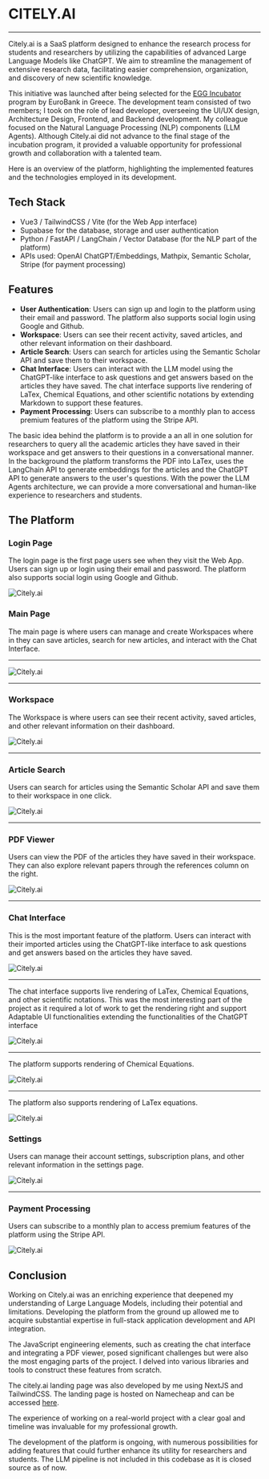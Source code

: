 # CITELY.AI
---
Citely.ai is a SaaS platform designed to enhance the research process for students and researchers by utilizing the capabilities of advanced Large Language Models like ChatGPT. We aim to streamline the management of extensive research data, facilitating easier comprehension, organization, and discovery of new scientific knowledge.

This initiative was launched after being selected for the [EGG Incubator](https://www.theegg.gr/en/) program by EuroBank in Greece. The development team consisted of two members; I took on the role of lead developer, overseeing the UI/UX design, Architecture Design, Frontend, and Backend development. My colleague focused on the Natural Language Processing (NLP) components (LLM Agents). Although Citely.ai did not advance to the final stage of the incubation program, it provided a valuable opportunity for professional growth and collaboration with a talented team.

Here is an overview of the platform, highlighting the implemented features and the technologies employed in its development.

## Tech Stack

* Vue3 / TailwindCSS / Vite (for the Web App interface)
* Supabase for the database, storage and user authentication
* Python / FastAPI / LangChain / Vector Database (for the NLP part of the platform)
* APIs used: OpenAI ChatGPT/Embeddings, Mathpix, Semantic Scholar, Stripe (for payment processing)

## Features

* **User Authentication**: Users can sign up and login to the platform using their email and password. The platform also supports social login using Google and Github.
* **Workspace**: Users can see their recent activity, saved articles, and other relevant information on their dashboard.
* **Article Search**: Users can search for articles using the Semantic Scholar API and save them to their workspace.
* **Chat Interface**: Users can interact with the LLM model using the ChatGPT-like interface to ask questions and get answers based on the articles they have saved. The chat interface supports live rendering of LaTex, Chemical Equations, and other scientific notations by extending Markdown to support these features.
* **Payment Processing**: Users can subscribe to a monthly plan to access premium features of the platform using the Stripe API.

The basic idea behind the platform is to provide a an all in one solution for researchers to query all the academic articles they have saved in their workspace and get answers to their questions in a conversational manner. In the background the platform transforms the PDF into LaTex, uses the LangChain API to generate embeddings for the articles and the ChatGPT API to generate answers to the user's questions. With the power the LLM Agents architecture, we can provide a more conversational and human-like experience to researchers and students.

## The Platform

### Login Page

The login page is the first page users see when they visit the Web App. Users can sign up or login using their email and password. The platform also supports social login using Google and Github.

<!-- image -->
![Citely.ai](./screenshots/login.png)

### Main Page

The main page is where users can manage and create Workspaces where in they can save articles, search for new articles, and interact with the Chat Interface.

---
![Citely.ai](./screenshots/main.png)

---

### Workspace

The Workspace is where users can see their recent activity, saved articles, and other relevant information on their dashboard.

![Citely.ai](./screenshots/workspace.png)

---

### Article Search

Users can search for articles using the Semantic Scholar API and save them to their workspace in one click.

![Citely.ai](./screenshots/search.png)

---

### PDF Viewer

Users can view the PDF of the articles they have saved in their workspace. They can also explore relevant papers through the references column on the right.

![Citely.ai](./screenshots/pdf.png)

---

### Chat Interface

This is the most important feature of the platform. Users can interact with their imported articles using the ChatGPT-like interface to ask questions and get answers based on the articles they have saved.

![Citely.ai](./screenshots/chat.png)

---

The chat interface supports live rendering of LaTex, Chemical Equations, and other scientific notations. This was the most interesting part of the project as it required a lot of work to get the rendering right and support Adaptable UI functionalities extending the functionalities of the ChatGPT interface

![Citely.ai](./screenshots/chat_js.png)

---

The platform supports rendering of Chemical Equations.

![Citely.ai](./screenshots/chat_chem.png)

---

The platform also supports rendering of LaTex equations.

![Citely.ai](./screenshots/chat_eq.png)


### Settings

Users can manage their account settings, subscription plans, and other relevant information in the settings page.

![Citely.ai](./screenshots/settings.png)

---

### Payment Processing

Users can subscribe to a monthly plan to access premium features of the platform using the Stripe API.

![Citely.ai](./screenshots/billing.png)


## Conclusion


Working on Citely.ai was an enriching experience that deepened my understanding of Large Language Models, including their potential and limitations. Developing the platform from the ground up allowed me to acquire substantial expertise in full-stack application development and API integration.


The JavaScript engineering elements, such as creating the chat interface and integrating a PDF viewer, posed significant challenges but were also the most engaging parts of the project. I delved into various libraries and tools to construct these features from scratch.

The citely.ai landing page was also developed by me using NextJS and TailwindCSS. The landing page is hosted on Namecheap and can be accessed [here](citely.ai).

The experience of working on a real-world project with a clear goal and timeline was invaluable for my professional growth.

The development of the platform is ongoing, with numerous possibilities for adding features that could further enhance its utility for researchers and students. The LLM pipeline is not included in this codebase as it is closed source as of now.